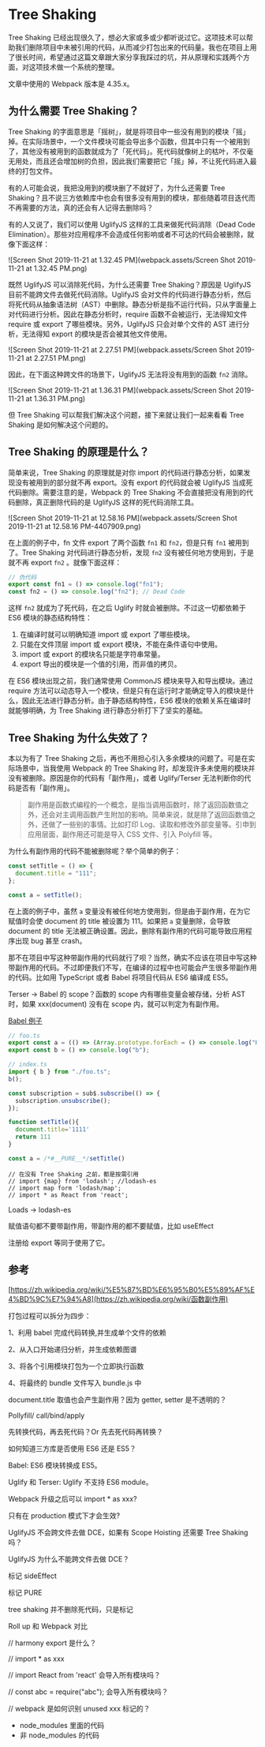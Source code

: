 
# Tree Shaking

Tree Shaking 已经出现很久了，想必大家或多或少都听说过它。这项技术可以帮助我们删除项目中未被引用的代码，从而减少打包出来的代码量。我也在项目上用了很长时间，希望通过这篇文章跟大家分享我踩过的坑，并从原理和实践两个方面，对这项技术做一个系统的整理。

文章中使用的 Webpack 版本是 4.35.x。



## 为什么需要 Tree  Shaking？

Tree  Shaking 的字面意思是「摇树」，就是将项目中一些没有用到的模块「摇」掉。在实际场景中，一个文件模块可能会导出多个函数，但其中只有一个被用到了，其他没有被用到的函数就成为了「死代码」。死代码就像树上的枯叶，不仅毫无用处，而且还会增加树的负担，因此我们需要把它「摇」掉，不让死代码进入最终的打包文件。

有的人可能会说，我把没用到的模块删了不就好了，为什么还需要 Tree Shaking？且不说三方依赖库中也会有很多没有用到的模块，那些随着项目迭代而不再需要的方法，真的还会有人记得去删除吗？

有的人又说了，我们可以使用 UglifyJS 这样的工具来做死代码消除（Dead Code Elimination）。那些对应用程序不会造成任何影响或者不可达的代码会被删除，就像下面这样：



![Screen Shot 2019-11-21 at 1.32.45 PM](webpack.assets/Screen Shot 2019-11-21 at 1.32.45 PM.png)



既然 UglifyJS 可以消除死代码，为什么还需要 Tree Shaking？原因是 UglifyJS 目前不能跨文件去做死代码消除。UglifyJS 会对文件的代码进行静态分析，然后将死代码从抽象语法树（AST）中删除。静态分析是指不运行代码，只从字面量上对代码进行分析。因此在静态分析时，require 函数不会被运行，无法得知文件 require 或 export 了哪些模块。另外，UglifyJS 只会对单个文件的 AST 进行分析，无法得知 export 的模块是否会被其他文件使用。



![Screen Shot 2019-11-21 at 2.27.51 PM](webpack.assets/Screen Shot 2019-11-21 at 2.27.51 PM.png)



因此，在下面这种跨文件的场景下，UglifyJS 无法将没有用到的函数 `fn2` 消除。



![Screen Shot 2019-11-21 at 1.36.31 PM](webpack.assets/Screen Shot 2019-11-21 at 1.36.31 PM.png)



但 Tree Shaking 可以帮我们解决这个问题，接下来就让我们一起来看看 Tree Shaking 是如何解决这个问题的。



## Tree Shaking 的原理是什么？

简单来说，Tree Shaking 的原理就是对你 import 的代码进行静态分析，如果发现没有被用到的部分就不再 export。没有 export 的代码就会被 UglifyJS 当成死代码删除。需要注意的是，Webpack 的 Tree Shaking 不会直接把没有用到的代码删除，真正删除代码的是 UglifyJS 这样的死代码消除工具。



![Screen Shot 2019-11-21 at 12.58.16 PM](webpack.assets/Screen Shot 2019-11-21 at 12.58.16 PM-4407909.png)



在上面的例子中，fn 文件 export 了两个函数 `fn1` 和 `fn2`，但是只有 `fn1` 被用到了。Tree Shaking 对代码进行静态分析，发现 `fn2` 没有被任何地方使用到，于是就不再 export `fn2` 。就像下面这样：



```typescript
// 伪代码
export const fn1 = () => console.log("fn1");
const fn2 = () => console.log("fn2"); // Dead Code
```



这样 `fn2` 就成为了死代码，在之后 Uglify 时就会被删除。不过这一切都依赖于 ES6 模块的静态结构特性：

1. 在编译时就可以明确知道 import 或 export 了哪些模块。
2. 只能在文件顶层 import 或 export 模块，不能在条件语句中使用。
3. import 或 export 的模块名只能是字符串常量。
4. export 导出的模块是一个值的引用，而非值的拷贝。

在 ES6 模块出现之前，我们通常使用 CommonJS 模块来导入和导出模块。通过 require 方法可以动态导入一个模块，但是只有在运行时才能确定导入的模块是什么，因此无法进行静态分析。由于静态结构特性，ES6 模块的依赖关系在编译时就能够明确，为 Tree Shaking 进行静态分析打下了坚实的基础。



## Tree Shaking 为什么失效了？

本以为有了 Tree Shaking 之后，再也不用担心引入多余模块的问题了。可是在实际场景中，当我使用 Webpack 的 Tree Shaking 时，却发现许多未使用的模块并没有被删除。原因是你的代码有「副作用」，或者 Uglify/Terser 无法判断你的代码是否有「副作用」。



>  副作用是函数式编程的一个概念，是指当调用函数时，除了返回函数值之外，还会对主调用函数产生附加的影响。简单来说，就是除了返回函数值之外，还做了一些别的事情。比如打印 Log、读取和修改外部变量等。引申到应用层面，副作用还可能是导入 CSS 文件、引入 Polyfill 等。



为什么有副作用的代码不能被删除呢？举个简单的例子：



```typescript
const setTitle = () => {
  document.title = "111";
};

const a = setTitle();
```



在上面的例子中，虽然 `a` 变量没有被任何地方使用到，但是由于副作用，在为它赋值时会使 document 的 title 被设置为 111。如果把 `a` 变量删除，会导致 document 的 title 无法被正确设置。因此，删除有副作用的代码可能导致应用程序出现 bug 甚至 crash。

那不在项目中写这种带副作用的代码就行了呗？当然，确实不应该在项目中写这种带副作用的代码。不过即便我们不写，在编译的过程中也可能会产生很多带副作用的代码。比如用 TypeScript 或者 Babel 将项目代码从 ES6 编译成 ES5。



Terser -> Babel 的 scope？函数的 scope 内有哪些变量会被存储，分析 AST 时，如果 xxx(document) 没有在 scope 内，就可以判定为有副作用。







[Babel 例子](https://babeljs.io/repl#?babili=false&browsers=&build=&builtIns=false&spec=false&loose=false&code_lz=KYDwDg9gTgLgBAYwgOwM7wGbIIxwLxwAUAlPgHyIqoQA2wAdDRAOaEBEW2bxA3AFB9QkWJTTwEUYAEMYwAHJSAtsADCkmdHxFkS4AC446KAEtkzUnjJ84RCxUIBvazcMBXBAmCpUBgAYASBx1lAF8AfVR3T29fABpnGwwpYxo_QODgcKSUuOcQ3gEhaHEqcXVZBWUtCWkK3TVa6HYAFRQAT24eIA&debug=false&forceAllTransforms=false&shippedProposals=false&circleciRepo=&evaluate=false&fileSize=false&timeTravel=false&sourceType=module&lineWrap=true&presets=es2016%2Ces2017%2Ctypescript%2Cenv&prettier=false&targets=&version=7.7.4&externalPlugins=)









```typescript
// foo.ts
export const a = (() => (Array.prototype.forEach = () => console.log("Hi!")))();
export const b = () => console.log("b");

// index.ts
import { b } from "./foo.ts";
b();
```





```typescript
const subscription = sub$.subscribe(() => {
  subscription.unsubscribe();
});

function setTitle(){
  document.title='1111'
  return 111
}

const a = /*#__PURE__*/setTitle()
```







```
// 在没有 Tree Shaking 之前，都是按需引用
// import {map} from 'lodash'; //lodash-es
// import map form 'lodash/map';
// import * as React from 'react';
```

Loads -> lodash-es

赋值语句都不要带副作用，带副作用的都不要赋值，比如 useEffect

注册给 export 等同于使用了它。



## 参考

[https://zh.wikipedia.org/wiki/%E5%87%BD%E6%95%B0%E5%89%AF%E4%BD%9C%E7%94%A8](https://zh.wikipedia.org/wiki/函数副作用)



打包过程可以拆分为四步：

1、利用 babel 完成代码转换,并生成单个文件的依赖

2、从入口开始递归分析，并生成依赖图谱

3、将各个引用模块打包为一个立即执行函数

4、将最终的 bundle 文件写入 bundle.js 中



document.title 取值也会产生副作用？因为 getter, setter 是不透明的？

Pollyfill/ call/bind/apply

先转换代码，再去死代码？Or 先去死代码再转换？

如何知道三方库是否使用 ES6 还是 ES5？

Babel: ES6 模块转换成 ES5。

Uglify 和 Terser: Uglify 不支持 ES6 module。



Webpack 升级之后可以 import * as xxx?

只有在 production 模式下才会生效?

UglifyJS 不会跨文件去做 DCE，如果有 Scope Hoisting 还需要 Tree Shaking 吗？

UglifyJS 为什么不能跨文件去做 DCE？

标记 sideEffect

标记 PURE

tree shaking 并不删除死代码，只是标记

Roll up 和 Webpack 对比

// harmony export 是什么？

// import * as xxx 

// import React from 'react' 会导入所有模块吗？

// const abc = require("abc"); 会导入所有模块吗？

// webpack 是如何识别 unused xxx 标记的？

- node_modules 里面的代码
- 非 node_modules 的代码

